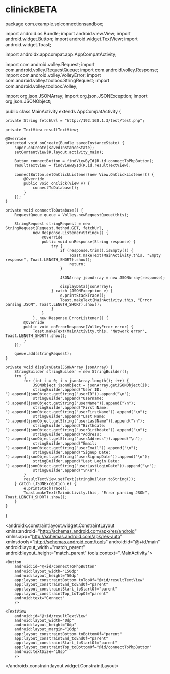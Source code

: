 # clinickBETA


package com.example.sqlconnectionsandbox;

import android.os.Bundle;
import android.view.View;
import android.widget.Button;
import android.widget.TextView;
import android.widget.Toast;

import androidx.appcompat.app.AppCompatActivity;

import com.android.volley.Request;
import com.android.volley.RequestQueue;
import com.android.volley.Response;
import com.android.volley.VolleyError;
import com.android.volley.toolbox.StringRequest;
import com.android.volley.toolbox.Volley;

import org.json.JSONArray;
import org.json.JSONException;
import org.json.JSONObject;

public class MainActivity extends AppCompatActivity {

    private String fetchUrl = "http://192.168.1.3/test/test.php";

    private TextView resultTextView;

    @Override
    protected void onCreate(Bundle savedInstanceState) {
        super.onCreate(savedInstanceState);
        setContentView(R.layout.activity_main);

        Button connectButton = findViewById(R.id.connectToPhpButton);
        resultTextView = findViewById(R.id.resultTextView);

        connectButton.setOnClickListener(new View.OnClickListener() {
            @Override
            public void onClick(View v) {
                connectToDatabase();
            }
        });
    }

    private void connectToDatabase() {
        RequestQueue queue = Volley.newRequestQueue(this);

        StringRequest stringRequest = new StringRequest(Request.Method.GET, fetchUrl,
                new Response.Listener<String>() {
                    @Override
                    public void onResponse(String response) {
                        try {
                            if (response.trim().isEmpty()) {
                                Toast.makeText(MainActivity.this, "Empty response", Toast.LENGTH_SHORT).show();
                                return;
                            }

                            JSONArray jsonArray = new JSONArray(response);

                            displayData(jsonArray);
                        } catch (JSONException e) {
                            e.printStackTrace();
                            Toast.makeText(MainActivity.this, "Error parsing JSON", Toast.LENGTH_SHORT).show();
                        }
                    }
                }, new Response.ErrorListener() {
            @Override
            public void onErrorResponse(VolleyError error) {
                Toast.makeText(MainActivity.this, "Network error", Toast.LENGTH_SHORT).show();
            }
        });

        queue.add(stringRequest);
    }

    private void displayData(JSONArray jsonArray) {
        StringBuilder stringBuilder = new StringBuilder();
        try {
            for (int i = 0; i < jsonArray.length(); i++) {
                JSONObject jsonObject = jsonArray.getJSONObject(i);
                stringBuilder.append("User ID: ").append(jsonObject.getString("userID")).append("\n");
                stringBuilder.append("Username: ").append(jsonObject.getString("userName")).append("\n");
                stringBuilder.append("First Name: ").append(jsonObject.getString("userFirstName")).append("\n");
                stringBuilder.append("Last Name: ").append(jsonObject.getString("userLastName")).append("\n");
                stringBuilder.append("Birthdate: ").append(jsonObject.getString("userBirthdate")).append("\n");
                stringBuilder.append("Address: ").append(jsonObject.getString("userAddress")).append("\n");
                stringBuilder.append("Email: ").append(jsonObject.getString("userEmail")).append("\n");
                stringBuilder.append("Signup Date: ").append(jsonObject.getString("userSignupDate")).append("\n");
                stringBuilder.append("Last Login Date: ").append(jsonObject.getString("userLastLoginDate")).append("\n");
                stringBuilder.append("\n\n");
            }
            resultTextView.setText(stringBuilder.toString());
        } catch (JSONException e) {
            e.printStackTrace();
            Toast.makeText(MainActivity.this, "Error parsing JSON", Toast.LENGTH_SHORT).show();
        }
    }
}



<?xml version="1.0" encoding="utf-8"?>
<androidx.constraintlayout.widget.ConstraintLayout xmlns:android="http://schemas.android.com/apk/res/android"
    xmlns:app="http://schemas.android.com/apk/res-auto"
    xmlns:tools="http://schemas.android.com/tools"
    android:id="@+id/main"
    android:layout_width="match_parent"
    android:layout_height="match_parent"
    tools:context=".MainActivity">

    <Button
        android:id="@+id/connectToPhpButton"
        android:layout_width="150dp"
        android:layout_height="50dp"
        app:layout_constraintBottom_toTopOf="@+id/resultTextView"
        app:layout_constraintEnd_toEndOf="parent"
        app:layout_constraintStart_toStartOf="parent"
        app:layout_constraintTop_toTopOf="parent"
        android:text="Connect"
        />

    <TextView
        android:id="@+id/resultTextView"
        android:layout_width="0dp"
        android:layout_height="0dp"
        android:layout_margin="16dp"
        app:layout_constraintBottom_toBottomOf="parent"
        app:layout_constraintEnd_toEndOf="parent"
        app:layout_constraintStart_toStartOf="parent"
        app:layout_constraintTop_toBottomOf="@id/connectToPhpButton"
        android:textSize="18sp"
        />

</androidx.constraintlayout.widget.ConstraintLayout>
